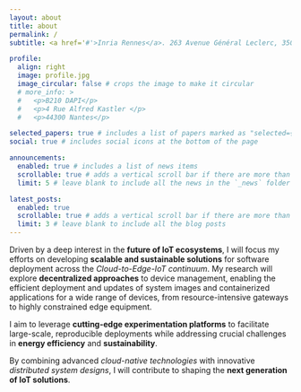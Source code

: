 ```yaml
---
layout: about
title: about
permalink: /
subtitle: <a href='#'>Inria Rennes</a>. 263 Avenue Général Leclerc, 35042 Rennes

profile:
  align: right
  image: profile.jpg
  image_circular: false # crops the image to make it circular
  # more_info: >
  #   <p>B210 DAPI</p>
  #   <p>4 Rue Alfred Kastler </p>
  #   <p>44300 Nantes</p>

selected_papers: true # includes a list of papers marked as "selected={true}"
social: true # includes social icons at the bottom of the page

announcements:
  enabled: true # includes a list of news items
  scrollable: true # adds a vertical scroll bar if there are more than 3 news items
  limit: 5 # leave blank to include all the news in the `_news` folder

latest_posts:
  enabled: true
  scrollable: true # adds a vertical scroll bar if there are more than 3 new posts items
  limit: 3 # leave blank to include all the blog posts
---
```


Driven by a deep interest in the **future of IoT ecosystems**, I will focus my efforts on developing **scalable and sustainable solutions** for software deployment across the *Cloud-to-Edge-IoT continuum*. My research will explore **decentralized approaches** to device management, enabling the efficient deployment and updates of system images and containerized applications for a wide range of devices, from resource-intensive gateways to highly constrained edge equipment. 

I aim to leverage **cutting-edge experimentation platforms** to facilitate large-scale, reproducible deployments while addressing crucial challenges in **energy efficiency** and **sustainability**. 

By combining advanced *cloud-native technologies* with innovative *distributed system designs*, I will contribute to shaping the **next generation of IoT solutions**.

